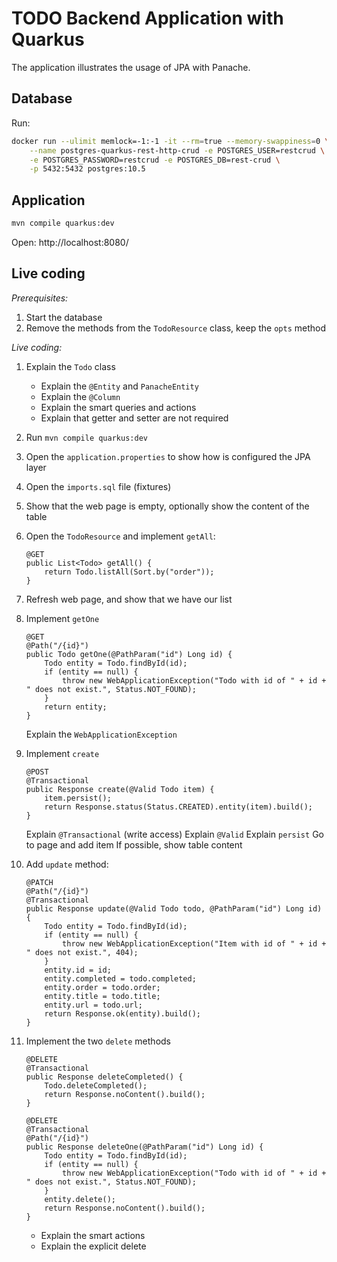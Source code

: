 # TODO Backend Application with Quarkus

The application illustrates the usage of JPA with Panache.

## Database

Run:

```bash
docker run --ulimit memlock=-1:-1 -it --rm=true --memory-swappiness=0 \
    --name postgres-quarkus-rest-http-crud -e POSTGRES_USER=restcrud \
    -e POSTGRES_PASSWORD=restcrud -e POSTGRES_DB=rest-crud \
    -p 5432:5432 postgres:10.5
```

## Application

```bash
mvn compile quarkus:dev
```

Open: http://localhost:8080/


## Live coding

_Prerequisites:_

1. Start the database
2. Remove the methods from the `TodoResource` class, keep the `opts` method

_Live coding:_

1. Explain the `Todo` class
    * Explain the `@Entity` and `PanacheEntity`
    * Explain the `@Column`
    * Explain the smart queries and actions    
    * Explain that getter and setter are not required

1. Run `mvn compile quarkus:dev`
1. Open the `application.properties` to show how is configured the JPA layer
1. Open the `imports.sql` file (fixtures)
1. Show that the web page is empty, optionally show the content of the table 
1. Open the `TodoResource` and implement `getAll`:
    ```
    @GET
    public List<Todo> getAll() {
        return Todo.listAll(Sort.by("order"));
    }
    ```
1.  Refresh web page, and show that we have our list   
1. Implement `getOne`
    ```
    @GET
    @Path("/{id}")
    public Todo getOne(@PathParam("id") Long id) {
        Todo entity = Todo.findById(id);
        if (entity == null) {
            throw new WebApplicationException("Todo with id of " + id + " does not exist.", Status.NOT_FOUND);
        }
        return entity;
    }
    ```
    Explain the `WebApplicationException`
 1. Implement `create`   
    ```
    @POST
    @Transactional
    public Response create(@Valid Todo item) {
        item.persist();
        return Response.status(Status.CREATED).entity(item).build();
    }
    ```
    Explain `@Transactional` (write access)
    Explain `@Valid`
    Explain `persist`
    Go to page and add item
    If possible, show table content
1. Add `update` method:    
    ```
    @PATCH
    @Path("/{id}")
    @Transactional
    public Response update(@Valid Todo todo, @PathParam("id") Long id) {
        Todo entity = Todo.findById(id);
        if (entity == null) {
            throw new WebApplicationException("Item with id of " + id + " does not exist.", 404);
        }
        entity.id = id;
        entity.completed = todo.completed;
        entity.order = todo.order;
        entity.title = todo.title;
        entity.url = todo.url;
        return Response.ok(entity).build();
    }
    ```
1. Implement the two `delete` methods
    ```
    @DELETE
    @Transactional
    public Response deleteCompleted() {
        Todo.deleteCompleted();
        return Response.noContent().build();
    }

    @DELETE
    @Transactional
    @Path("/{id}")
    public Response deleteOne(@PathParam("id") Long id) {
        Todo entity = Todo.findById(id);
        if (entity == null) {
            throw new WebApplicationException("Todo with id of " + id + " does not exist.", Status.NOT_FOUND);
        }
        entity.delete();
        return Response.noContent().build();
    }    
    ```
    * Explain the smart actions
    * Explain the explicit delete